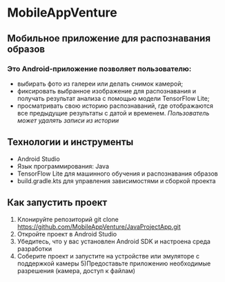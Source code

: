 # MobileAppVenture 

## Мобильное приложение для распознавания образов

### Это Android-приложение позволяет пользователю:
- выбирать фото из галереи или делать снимок камерой;
- фиксировать выбранное изображение для распознавания и получать результат анализа с помощью модели TensorFlow Lite;
- просматривать свою историю распознаваний, где отображаются все предыдущие результаты с датой и временем. 
_Пользователь может удалять записи из истории_

## Технологии и инструменты
- Android Studio
- Язык программирования: Java
- TensorFlow Lite для машинного обучения и распознавания образов
- build.gradle.kts для управления зависимостями и сборкой проекта

## Как запустить проект
1) Клонируйте репозиторий git clone https://github.com/MobileAppVenture/JavaProjectApp.git
2) Откройте проект в Android Studio
3) Убедитесь, что у вас установлен Android SDK и настроена среда разработки
4) Соберите проект и запустите на устройстве или эмуляторе с поддержкой камеры
5)Предоставьте приложению необходимые разрешения (камера, доступ к файлам)
